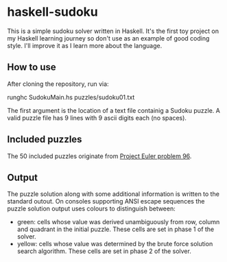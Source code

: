 # haskell-sudoku
This is a simple sudoku solver written in Haskell. It's the first toy project on my Haskell learning journey so don't use as an example of good coding style. I'll improve it as I learn more about the language.

## How to use

After cloning the repository, run via:

runghc SudokuMain.hs puzzles/sudoku01.txt

The first argument is the location of a text file containig a Sudoku puzzle. A valid puzzle file has 9 lines with 9 ascii digits each (no spaces).

## Included puzzles

The 50 included puzzles originate from [Project Euler problem 96](https://projecteuler.net/problem=96).

## Output

The puzzle solution along with some additional information is written to the standard outout. On consoles supporting ANSI escape sequences the puzzle solution output uses colours to distinguish between:
- green: cells whose value was derived unambiguously from row, column and quadrant in the initial puzzle. These cells are set in phase 1 of the solver.
- yellow: cells whose value was determined by the brute force solution search algorithm. These cells are set in phase 2 of the solver.
